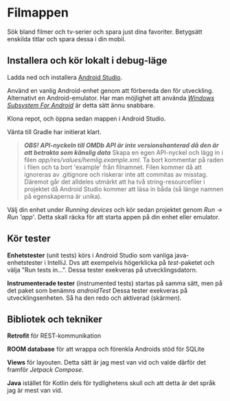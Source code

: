 # Filmappen

Sök bland filmer och tv-serier och spara just dina favoriter. Betygsätt enskilda titlar och spara
dessa i din mobil.

## Installera och kör lokalt i debug-läge

Ladda ned och installera [Android Studio](https://developer.android.com/studio).

Använd en vanlig Android-enhet genom att förbereda den för utveckling.
Alternativt en Android-emulator. Har man möjlighet att använda _[Windows Subsystem For Android](https://learn.microsoft.com/en-us/windows/android/wsa/)_ är detta sätt ännu snabbare.

Klona repot, och öppna sedan mappen i Android Studio.

Vänta till Gradle har initierat klart.

> ***OBS! API-nyckeln till OMDb API är inte versionshanterad då den är att betrakta som känslig data***
Skapa en egen API-nyckel och lägg in i filen _app/res/values/hemlig.example.xml_. Ta bort kommentar på raden i filen och ta bort 'example' från filnamnet. Filen kommer då att ignoreras av .gitignore och riskerar inte att commitas av misstag. Däremot går det alldeles utmärkt att ha två string-resourcefiler i projektet då Android Studio kommer att läsa in båda (så länge namnen på egenskaperna är unika).

Välj din enhet under _Running devices_ och kör sedan projektet genom _Run -> Run 'app'_.
Detta skall räcka för att starta appen på din enhet eller emulator.

## Kör tester

**Enhetstester** (unit tests) körs i Android Studio som vanliga java-enhetstester i IntelliJ. Dvs att exempelvis högerklicka på _test_-paketet och välja "Run tests in...".
Dessa tester exekveras på utvecklingsdatorn.

**Instrumenterade tester** (instrumented tests) startas på samma sätt, men på det paket som benämns _androidTest_
Dessa tester exekveras på utvecklingsenheten. Så ha den redo och aktiverad (skärmen).

## Bibliotek och tekniker

**Retrofit** för REST-kommunikation

**ROOM database** för att wrappa och förenkla Androids stöd för SQLite 

**Views** för layouten. Detta sätt är jag mest van vid och valde därför det framför *Jetpack Compose*.

**Java** istället för Kotlin dels för tydlighetens skull och att detta är det språk jag är mest van vid.
